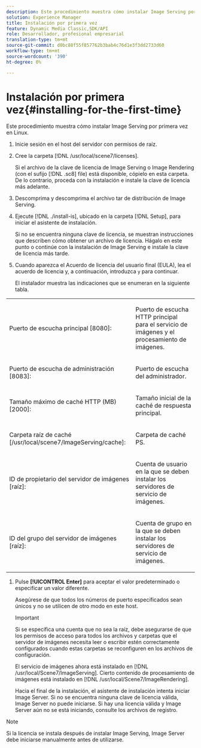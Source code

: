 ```yaml
---
description: Este procedimiento muestra cómo instalar Image Serving por primera vez en Linux.
solution: Experience Manager
title: Instalación por primera vez
feature: Dynamic Media Classic,SDK/API
role: Desarrollador, profesional empresarial
translation-type: tm+mt
source-git-commit: d0bc88f55f857762b3bab4c76d1e3f3dd2733d60
workflow-type: tm+mt
source-wordcount: '390'
ht-degree: 0%

---
```



# Instalación por primera vez{#installing-for-the-first-time}

Este procedimiento muestra cómo instalar Image Serving por primera vez en Linux.

1. Inicie sesión en el host del servidor con permisos de raíz.
1. Cree la carpeta [!DNL /usr/local/scene7/licenses].

   Si el archivo de la clave de licencia de Image Serving o Image Rendering (con el sufijo [!DNL .sc8] file) está disponible, cópielo en esta carpeta. De lo contrario, proceda con la instalación e instale la clave de licencia más adelante.
1. Descomprima y descomprima el archivo tar de distribución de Image Serving.
1. Ejecute [!DNL ./install-is], ubicado en la carpeta [!DNL Setup], para iniciar el asistente de instalación.

   Si no se encuentra ninguna clave de licencia, se muestran instrucciones que describen cómo obtener un archivo de licencia. Hágalo en este punto o continúe con la instalación de Image Serving e instale la clave de licencia más tarde.
1. Cuando aparezca el Acuerdo de licencia del usuario final (EULA), lea el acuerdo de licencia y, a continuación, introduzca `y` para continuar.

   El instalador muestra las indicaciones que se enumeran en la siguiente tabla.

<table id="table_0E7B673CAD8E4C5EB72F8283A0DDEFC8"> 
 <tbody> 
  <tr> 
   <td colname="col1"> <p><span class="codeph"> Puerto de escucha principal [8080]:</span> </p> </td> 
   <td colname="col2"> <p>Puerto de escucha HTTP principal para el servicio de imágenes y el procesamiento de imágenes. </p> </td> 
  </tr> 
  <tr> 
   <td colname="col1"> <p><span class="codeph"> Puerto de escucha de administración [8083]:</span> </p> </td> 
   <td colname="col2"> <p>Puerto de escucha del administrador. </p> </td> 
  </tr> 
  <tr> 
   <td colname="col1"> <p><span class="codeph"> Tamaño máximo de caché HTTP (MB) [2000]:</span> </p> </td> 
   <td colname="col2"> <p>Tamaño inicial de la caché de respuesta principal. </p> </td> 
  </tr> 
  <tr> 
   <td colname="col1"> <p><span class="codeph"> Carpeta raíz de caché [/usr/local/scene7/ImageServing/cache]:</span> </p> </td> 
   <td colname="col2"> <p>Carpeta de caché PS. </p> </td> 
  </tr> 
  <tr> 
   <td colname="col1"> <p><span class="codeph"> ID de propietario del servidor de imágenes [raíz]:</span> </p> </td> 
   <td colname="col2"> <p>Cuenta de usuario en la que se deben instalar los servidores de servicio de imágenes. </p> </td> 
  </tr> 
  <tr> 
   <td colname="col1"> <p><span class="codeph"> ID del grupo del servidor de imágenes [raíz]:</span> </p> </td> 
   <td colname="col2"> <p>Cuenta de grupo en la que se deben instalar los servidores de servicio de imágenes. </p> </td> 
  </tr> 
 </tbody> 
</table>

1. Pulse **[!UICONTROL Enter]** para aceptar el valor predeterminado o especificar un valor diferente.

   Asegúrese de que todos los números de puerto especificados sean únicos y no se utilicen de otro modo en este host.

   >[!IMPORTANT]
   >
   >Si se especifica una cuenta que no sea la raíz, debe asegurarse de que los permisos de acceso para todos los archivos y carpetas que el servidor de imágenes necesita leer o escribir estén correctamente configurados cuando estas carpetas se reconfiguren en los archivos de configuración.
   >
   >El servicio de imágenes ahora está instalado en [!DNL /usr/local/Scene7/ImageServing]. Cierto contenido de procesamiento de imágenes está instalado en [!DNL /usr/local/Scene7/ImageRendering].
   >
   >Hacia el final de la instalación, el asistente de instalación intenta iniciar Image Server. Si no se encuentra ninguna clave de licencia válida, Image Server no puede iniciarse. Si hay una licencia válida y Image Server aún no se está iniciando, consulte los archivos de registro.

>[!NOTE]
>
>Si la licencia se instala después de instalar Image Serving, Image Server debe iniciarse manualmente antes de utilizarse.
